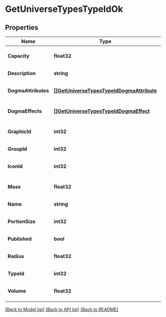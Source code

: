 # GetUniverseTypesTypeIdOk

## Properties
Name | Type | Description | Notes
------------ | ------------- | ------------- | -------------
**Capacity** | **float32** | capacity number | [optional] [default to null]
**Description** | **string** | description string | [default to null]
**DogmaAttributes** | [**[]GetUniverseTypesTypeIdDogmaAttribute**](get_universe_types_type_id_dogma_attribute.md) | dogma_attributes array | [optional] [default to null]
**DogmaEffects** | [**[]GetUniverseTypesTypeIdDogmaEffect**](get_universe_types_type_id_dogma_effect.md) | dogma_effects array | [optional] [default to null]
**GraphicId** | **int32** | graphic_id integer | [optional] [default to null]
**GroupId** | **int32** | group_id integer | [default to null]
**IconId** | **int32** | icon_id integer | [optional] [default to null]
**Mass** | **float32** | mass number | [optional] [default to null]
**Name** | **string** | name string | [default to null]
**PortionSize** | **int32** | portion_size integer | [optional] [default to null]
**Published** | **bool** | published boolean | [default to null]
**Radius** | **float32** | radius number | [optional] [default to null]
**TypeId** | **int32** | type_id integer | [default to null]
**Volume** | **float32** | volume number | [optional] [default to null]

[[Back to Model list]](../README.md#documentation-for-models) [[Back to API list]](../README.md#documentation-for-api-endpoints) [[Back to README]](../README.md)


